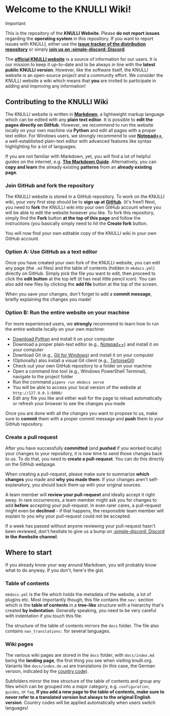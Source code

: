 # Welcome to the KNULLI Wiki!

> [!IMPORTANT]
> This is the repository of the **KNULLI Website**. Please **do not report issues** regarding the **operating system** in this repository. If you want to report issues with KNULLI, either use the **[issue tracker of the distribution repository](https://github.com/knulli-cfw/distribution/issues)** or simply **[join us on :simple-discord: Discord](https://discord.gg/HXPS3DAeeB)**.

The **[official KNULLI website](https://knulli.org)** is a source of information for our users. It is our mission to keep it up-to-date and to be always in line with the **latest public KNULLI version**. However, like the software itself, the KNULLI website is an open-source project and a community effort. We consider the KNULLI website a wiki which means that **you** are invited to participate in adding and improving any information!

## Contributing to the KNULLI Wiki

The KNULLI website is written in **[Markdown](https://wikipedia.org/wiki/Markdown)**, a lightweight markup language which can be edited with any **plain text editor**. It is possible to **edit the pages directly on GitHub**. However, we recommend to run the website locally on your own machine via **Python** and edit all pages with a proper text editor. For Windows users, we strongly recommend to use **[Notepad++](https://notepad-plus-plus.org/downloads/)**, a well-established plain-text editor with advanced features like syntax highlighting for a lot of languages.

If you are not familiar with Markdown, yet, you will find a lot of helpful guides on the internet, e.g. **[The Markdown Guide](https://www.markdownguide.org)**. Alternatively, you can **copy and learn** the already existing **patterns** from an **already existing page**.

### Join GitHub and fork the repository

The KNULLI website is stored in a GitHub repository. To work on the KNULLI wiki, your very first step should be to **sign up at [GitHub](https://github.com/)**. (it's free!) Next, you need to **fork** the KNULLI wiki into your own GitHub account where you will be able to edit the website however you like. To fork this repository, simply find the **Fork** button **at the top of this page** and follow the instructions (you basically simply need to hit the **Create fork** button.

You will now find your own editable copy of the KNULLI wiki in your own GitHub account.

### Option A: Use GitHub as a text editor

Once you have created your own fork of the KNULLI website, you can edit any page (the `.md` files) and the table of contents (hidden in `mkdocs.yml`) directly on GitHub. Simply pick the file you want to edit, then proceed to click the **edit button** at the top left (it has neat little pencil icon). You can also add new files by clicking the **add file** button at the top of the screen.

When you save your changes, don't forget to add a **commit message**, briefly explaining the changes you made!

### Option B: Run the entire website on your machine

For more experienced users, we **strongly** recommend to learn how to run the entire website locally on your own machine:

* [Download Python](https://www.python.org/downloads/) and install it on your computer
* Download a proper plain-text editor (e.g., [Notepad++](https://notepad-plus-plus.org/downloads/)) and install it on your computer
* Download Git (e.g., [Git for Windows](https://gitforwindows.org/)) and install it on your computer
* (Optionally) also install a visual Git client (e.g., [TortoiseGit](https://tortoisegit.org/))
* Check out your own GitHub repository to a folder on your machine
* Open a command line tool (e.g., Windows PowerShell Terminal), navigate to the project folder
* Run the command `pipenv run mkdocs serve`
* You will be able to access your local version of the website at `http://127.0.0.1:8000/`
* Edit any file you like and either wait for the page to reload automatically or refresh your browser to see the changes you made

Once you are done with all the changes you want to propose to us, make sure to **commit** them with a proper commit message and **push** them to your GitHub repository.

### Create a pull request

After you have successfully **committed** (and **pushed** if you worked locally) your changes to your repository, it is now time to send those changes back to us. To do that, you need to **create a pull-request**. You can do this directly on the GitHub webpage.

When creating a pull-request, please make sure to summarize **which changes** you made and **why you made them**. If your changes aren't self-explanatory, you should back them up with your original sources.

A team member will **review your pull-request** and ideally accept it right away. In rare occurrences, a team member might ask you for changes to add **before** accepting your pull-request. In even rarer cares, a pull-request might even be **declined** - if that happens, the responsible team member will explain to you why your pull-request could not be accepted.

If a week has passed without anyone reviewing your pull-request hasn't been reviewed, don't hesitate to give us a bump on [:simple-discord: Discord](https://discord.gg/HXPS3DAeeB) **in the #website channel**.

## Where to start

If you already know your way around Markdown, you will probably know what to do anyway. If you don't, here's the gist.

### Table of contents

`mkdocs.yml` is the file which holds the metadata of the website, a lot of plugins etc. Most importantly though, this file contains the `nav:` section which is the **table of contents** in a **tree-like** structure with a hierarchy that's created **by indentation**. Generally speaking, you need to be very careful with indentation if you touch this file.

The structure of the table of contents mirrors the `docs` folder. The file also contains `nav_translations:` for several languages.

### Wiki pages

The various wiki pages are stored in the `docs` folder, with `docs/index.md` being the **landing page**, the first thing you see when visiting knulli.org. Variants like `docs/index.de.md` are translations (in this case, the German version, indicated by the [country code](https://en.wikipedia.org/wiki/ISO_3166-1_alpha-2)).

Subfolders mirror the tree structure of the table of contents and group any files which can be grouped into a major category, e.g. `configuration`, `guides`, or `faq`. **If you add a new page to the table of contents, make sure to never refer to a translated version but always to the original English version**. Country codes will be applied automatically when users switch languages!
